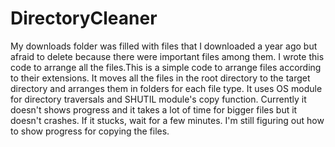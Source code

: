 # DirectoryCleaner
My downloads folder was filled with files that I downloaded a year ago but afraid to delete because there were important files among them. I wrote this code to arrange all the files.This is a simple code to arrange files according to their extensions. It moves all the files in the root directory to the target directory and arranges them in folders for each file type. It uses OS module for directory traversals and SHUTIL module's copy function. Currently it doesn't shows progress and it takes a lot of time for bigger files but it doesn't crashes. If it stucks, wait for a few minutes. I'm still figuring out how to show progress for copying the files.
